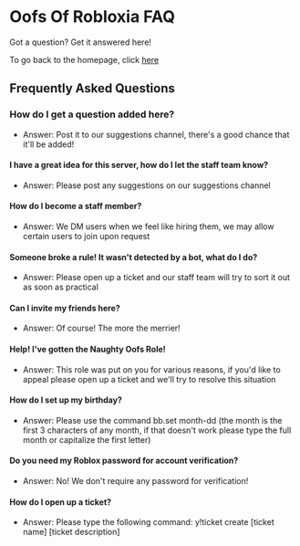 <h1>Oofs Of Robloxia FAQ</h1>
<p>Got a question? Get it answered here!</p>
To go back to the homepage, click <a href="https://youthfultvman101.github.io/Home/">here</a>

<h2>Frequently Asked Questions</h2>
<h3>How do I get a question added here?</h3>
<ul>
  <li>Answer: Post it to our suggestions channel, there's a good chance that it'll be added!</li>
</ul>

<h4>I have a great idea for this server, how do I let the staff team know?</h4>
<ul>
  <li>Answer: Please post any suggestions on our suggestions channel</li>
</ul>

<h4>How do I become a staff member?</h4>
<ul>
  <li>Answer: We DM users when we feel like hiring them, we may allow certain users to join upon request</li>
</ul>

<h4>Someone broke a rule! It wasn't detected by a bot, what do I do?</h4>
<ul>
  <li>Answer: Please open up a ticket and our staff team will try to sort it out as soon as practical</li>
</ul>

<h4>Can I invite my friends here?</h4>
<ul>
  <li>Answer: Of course! The more the merrier!</li>
</ul>

<h4>Help! I've gotten the Naughty Oofs Role!</h4>
<ul>
  <li>Answer: This role was put on you for various reasons, if you'd like to appeal please open up a ticket and we'll try to resolve this situation</li>
</ul>

<h4>How do I set up my birthday?</h4>
<ul>
  <li>Answer: Please use the command bb.set month-dd (the month is the first 3 characters of any month, if that doesn't work please type the full month or capitalize the first letter)</li>
</ul>

<h4>Do you need my Roblox password for account verification?</h4>
<ul>
  <li>Answer: No! We don't require any password for verification!</li>
</ul>

<h4>How do I open up a ticket?</h4>
<ul>
  <li>Answer: Please type the following command: y!ticket create [ticket name] [ticket description]</li>
</ul>
